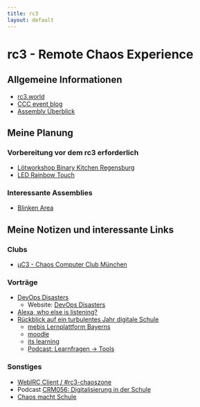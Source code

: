 ```yaml
---
title: rc3
layout: default
---
```


# rc3 - Remote Chaos Experience

## Allgemeine Informationen

- [rc3.world](https://rc3.world)
- [CCC event blog](https://events.ccc.de/)
- [Assembly Überblick](https://signup.c3assemblies.de/)

## Meine Planung

### Vorbereitung vor dem rc3 erforderlich

- [Lötworkshop Binary Kitchen Regensburg](https://www.binary-kitchen.de/wiki/veranstaltungen:loetworkshop_digital)
- [LED Rainbow Touch](https://github.com/orithena/Lamp_Simple1Button)

### Interessante Assemblies

- [Blinken Area](https://signup.c3assemblies.de/assembly/7937b539-54c2-43c9-b7a9-cd219dda358f)

## Meine Notizen und interessante Links

### Clubs

* [&mu;C3 - Chaos Computer Club München](https://wiki.muc.ccc.de/)

### Vorträge

* [DevOps Disasters](https://media.ccc.de/v/rc3-49321-devops_disasters_3_1)
  * Website: [DevOps Disasters](https://www.devopsdisasters.net/)
* [Alexa, who else is listening?](https://media.ccc.de/v/rc3-466940-alexa_who_else_is_listening)
* [Rückblick auf ein turbulentes Jahr digitale Schule](https://media.ccc.de/v/rc3-11343-ruckblick_auf_ein_turbulentes_jahr_digitale_schule)
  * [mebis Lernplattform Bayerns](https://www.mebis.bayern.de/)
  * [moodle](https://moodle.de/)
  * [its learning](https://itslearning.com/de/)
  * [Podcast: Learnfragen -> Tools](https://lernfragen.org/)

### Sonstiges

* [WebIRC Client / #rc3-chaoszone](https://webirc.hackint.org/#ircs://irc.hackint.org/#rc3-chaoszone)
* Podcast [CRM056: Digitalisierung in der Schule](https://radio.muc.ccc.de/radio:56)
* [Chaos macht Schule](https://www.ccc.de/schule)
